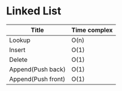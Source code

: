 # Linked List

| Title | Time complex |
| ------------- | ------------- |
| Lookup  | O(n)  |
| Insert  | O(1)  |
| Delete  | O(1)  |
| Append(Push back)  | O(1)  |
| Append(Push front)  | O(1)  |
